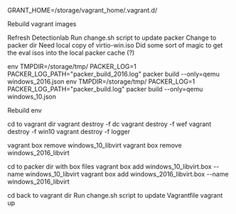 GRANT_HOME=/storage/vagrant_home/.vagrant.d/


Rebuild vagrant images 

Refresh Detectionlab
Run change.sh script to update packer
Change to packer dir 
Need local copy of virtio-win.iso
Did some sort of magic to get the eval isos into the local packer cache (?)

env TMPDIR=/storage/tmp/ PACKER_LOG=1 PACKER_LOG_PATH="packer_build_2016.log" packer build --only=qemu windows_2016.json
env TMPDIR=/storage/tmp/ PACKER_LOG=1 PACKER_LOG_PATH="packer_build.log" packer build --only=qemu windows_10.json



Rebuild env 

cd to vagrant dir 
vagrant destroy -f dc
vagrant destroy -f wef
vagrant destroy -f win10
vagrant destroy -f logger

vagrant box remove windows_10_libvirt
vagrant box remove windows_2016_libvirt

cd to packer dir with box files
vagrant box add windows_10_libvirt.box --name windows_10_libvirt
vagrant box add windows_2016_libvirt.box --name windows_2016_libvirt

cd back to vagrant dir
Run change.sh script to update Vagrantfile
vagrant up
